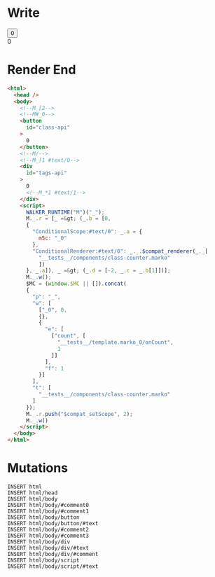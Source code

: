 # Write
  <!--M_[2--><!--M#_0--><button id=class-api>0</button><!--M/--><!--M_]1 #text/0--><div id=tags-api>0<!--M_*1 #text/1--></div><script>WALKER_RUNTIME("M")("_");M._.r=[_=>(_.b=[0,{"ConditionalScope:#text/0":_.a={m5c:"_0"},"ConditionalRenderer:#text/0":_._.$compat_renderer(_._["__tests__/components/class-counter.marko"])},_.a]),_=>(_.d=[-2,_.c=_.b[1]])];M._.w();$MC=(window.$MC||[]).concat({"p":"_","w":[["_0",0,{},{"e":[["count",["__tests__/template.marko_0/onCount",1]]],"f":1}]],"t":["__tests__/components/class-counter.marko"]});M._.r.push("$compat_setScope",2);M._.w()</script>

# Render End
```html
<html>
  <head />
  <body>
    <!--M_[2-->
    <!--M#_0-->
    <button
      id="class-api"
    >
      0
    </button>
    <!--M/-->
    <!--M_]1 #text/0-->
    <div
      id="tags-api"
    >
      0
      <!--M_*1 #text/1-->
    </div>
    <script>
      WALKER_RUNTIME("M")("_");
      M._.r = [_ =&gt; (_.b = [0,
      {
        "ConditionalScope:#text/0": _.a = {
          m5c: "_0"
        },
        "ConditionalRenderer:#text/0": _._.$compat_renderer(_._[
          "__tests__/components/class-counter.marko"
          ])
      }, _.a]), _ =&gt; (_.d = [-2, _.c = _.b[1]])];
      M._.w();
      $MC = (window.$MC || []).concat(
      {
        "p": "_",
        "w": [
          ["_0", 0,
          {},
          {
            "e": [
              ["count", [
                "__tests__/template.marko_0/onCount",
                1
              ]]
            ],
            "f": 1
          }]
        ],
        "t": [
          "__tests__/components/class-counter.marko"
        ]
      });
      M._.r.push("$compat_setScope", 2);
      M._.w()
    </script>
  </body>
</html>
```

# Mutations
```
INSERT html
INSERT html/head
INSERT html/body
INSERT html/body/#comment0
INSERT html/body/#comment1
INSERT html/body/button
INSERT html/body/button/#text
INSERT html/body/#comment2
INSERT html/body/#comment3
INSERT html/body/div
INSERT html/body/div/#text
INSERT html/body/div/#comment
INSERT html/body/script
INSERT html/body/script/#text
```